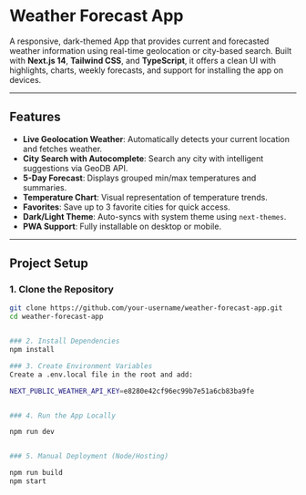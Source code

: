 # Weather Forecast App 

A responsive, dark-themed App that provides current and forecasted weather information using real-time geolocation or city-based search. Built with **Next.js 14**, **Tailwind CSS**, and **TypeScript**, it offers a clean UI with highlights, charts, weekly forecasts, and support for installing the app on devices.

---

##  Features

- **Live Geolocation Weather**: Automatically detects your current location and fetches weather.
- **City Search with Autocomplete**: Search any city with intelligent suggestions via GeoDB API.
-  **5-Day Forecast**: Displays grouped min/max temperatures and summaries.
-  **Temperature Chart**: Visual representation of temperature trends.
- **Favorites**: Save up to 3 favorite cities for quick access.
-  **Dark/Light Theme**: Auto-syncs with system theme using `next-themes`.
-  **PWA Support**: Fully installable on desktop or mobile.

---

##  Project Setup

### 1. Clone the Repository

```bash
git clone https://github.com/your-username/weather-forecast-app.git
cd weather-forecast-app


### 2. Install Dependencies
npm install

### 3. Create Environment Variables
Create a .env.local file in the root and add:

NEXT_PUBLIC_WEATHER_API_KEY=e8280e42cf96ec99b7e51a6cb83ba9fe


### 4. Run the App Locally

npm run dev


### 5. Manual Deployment (Node/Hosting)

npm run build
npm start





























